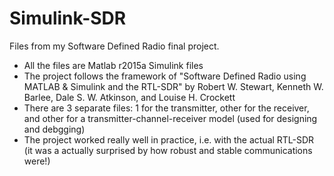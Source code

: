 # Simulink-SDR
Files from my Software Defined Radio final project. 

- All the files are Matlab r2015a Simulink files
- The project follows the framework of "Software Defined Radio using MATLAB & Simulink and the RTL-SDR" by Robert W. Stewart, Kenneth W. Barlee, Dale S. W. Atkinson, and Louise H. Crockett
- There are 3 separate files: 1 for the transmitter, other for the receiver, and other for a transmitter-channel-receiver model (used for designing and debgging)
- The project worked really well in practice, i.e. with the actual RTL-SDR (it was a actually surprised by how robust and stable communications were!)
